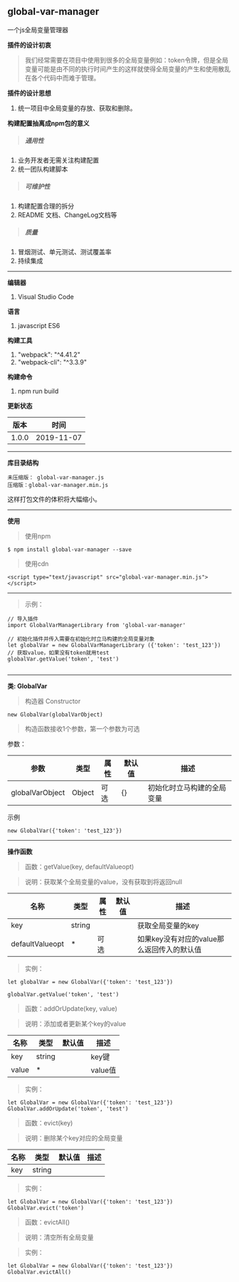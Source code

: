 ## global-var-manager
一个js全局变量管理器

**插件的设计初衷**
> 我们经常需要在项目中使用到很多的全局变量例如：token令牌，但是全局变量可能是由不同的执行时间产生的这样就使得全局变量的产生和使用散乱在各个代码中而难于管理。

**插件的设计思想**
1. 统一项目中全局变量的存放、获取和删除。

**构建配置抽离成npm包的意义**
> ##### 通用性
1. 业务开发者无需关注构建配置
2. 统一团队构建脚本

> ##### 可维护性
1. 构建配置合理的拆分
2. README 文档、ChangeLog文档等

> ##### 质量
1. 冒烟测试、单元测试、测试覆盖率
2. 持续集成

---

**编辑器**
1. Visual Studio Code

**语言**
1. javascript ES6

**构建工具**
1. "webpack": "^4.41.2"
2. "webpack-cli": "^3.3.9"

**构建命令**
1. npm run build

**更新状态**

版本 | 时间
---|---
1.0.0 | 2019-11-07

---
**库目录结构**

```
未压缩版： global-var-manager.js
压缩版：global-var-manager.min.js
```

这样打包文件的体积将大幅缩小。

---


**使用**
> 使用npm

```
$ npm install global-var-manager --save
```

> 使用cdn

```
<script type="text/javascript" src="global-var-manager.min.js"></script>
```

---

> 示例：

```
// 导入插件
import GlobalVarManagerLibrary from 'global-var-manager'

// 初始化插件并传入需要在初始化时立马构建的全局变量对象
let globalVar = new GlobalVarManagerLibrary ({'token': 'test_123'})
// 获取value，如果没有token就用test
globalVar.getValue('token', 'test')


```

---

**类: GlobalVar**
> 构造器 Constructor

```
new GlobalVar(globalVarObject)
```
> 构造函数接收1个参数，第一个参数为可选

参数：

参数 | 类型 | 属性 | 默认值 | 描述
---|---|---|---|---
globalVarObject | Object | 可选 | {} | 初始化时立马构建的全局变量

示例

```
new GlobalVar({'token': 'test_123'})
```

---

**操作函数**

> 函数：getValue(key, defaultValueopt)

> 说明：获取某个全局变量的value，没有获取到将返回null

名称 | 类型 | 属性 | 默认值 | 描述
---|---|---|---|---
key | string |  |  | 获取全局变量的key
defaultValueopt | * | 可选 |  | 如果key没有对应的value那么返回传入的默认值

> 实例：

```
let globalVar = new GlobalVar({'token': 'test_123'})

globalVar.getValue('token', 'test')
```

> 函数：addOrUpdate(key, value)

> 说明：添加或者更新某个key的value

名称 | 类型 | 默认值 | 描述
---|---|---|---
key | string |  | key键
value | * |  | value值

> 实例：

```
let GlobalVar = new GlobalVar({'token': 'test_123'})
GlobalVar.addOrUpdate('token', 'test')
```

> 函数：evict(key)

> 说明：删除某个key对应的全局变量

名称 | 类型 | 默认值 | 描述
---|---|---|---
key | string |  |  | key键

> 实例：

```
let GlobalVar = new GlobalVar({'token': 'test_123'})
GlobalVar.evict('token')
```

> 函数：evictAll()

> 说明：清空所有全局变量

> 实例：

```
let GlobalVar = new GlobalVar({'token': 'test_123'})
GlobalVar.evictAll()
```
